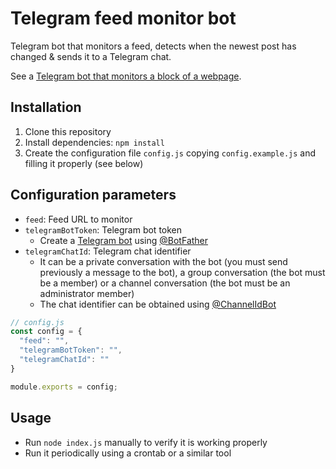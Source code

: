 # Telegram feed monitor bot

Telegram bot that monitors a feed, detects when the newest post has changed & sends it to a Telegram chat.

See a [Telegram bot that monitors a block of a webpage](https://github.com/aanton/telegram-webpage-monitor-bot).

## Installation

1. Clone this repository
2. Install dependencies: `npm install`
3. Create the configuration file `config.js` copying `config.example.js` and filling it properly (see below)

## Configuration parameters

* `feed`: Feed URL to monitor
* `telegramBotToken`: Telegram bot token
  * Create a [Telegram bot](https://core.telegram.org/bots) using [@BotFather](https://telegram.me/botfather)
* `telegramChatId`: Telegram chat identifier
  * It can be a private conversation with the bot (you must send previously a message to the bot), a group conversation (the bot must be a member) or a channel conversation (the bot must be an administrator member)
  * The chat identifier can be obtained using [@ChannelIdBot](https://t.me/ChannelIdBot)

```js
// config.js
const config = {
  "feed": "",
  "telegramBotToken": "",
  "telegramChatId": ""
}

module.exports = config;
```

## Usage

* Run `node index.js` manually to verify it is working properly
* Run it periodically using a crontab or a similar tool